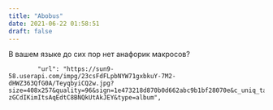 ```yaml
---
title: "Abobus"
date: 2021-06-22 01:58:51
draft: false
---
```


В вашем языке до сих пор нет анафорик макросов?

            "url": "https://sun9-58.userapi.com/impg/23csFdFLpbNYW71gxbkuY-7M2-dHWZ363QfG0A/TeyqbyiCQ2w.jpg?size=408x257&quality=96&sign=1e473218d870b0d662abc9b1bf28070e&c_uniq_tag=7NCHvEf58_Et7-zGCdIKimItsAqEdtC8BNQkUtAkJEY&type=album",
